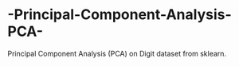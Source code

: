 # -Principal-Component-Analysis-PCA-
 Principal Component Analysis (PCA) on Digit dataset from sklearn.
